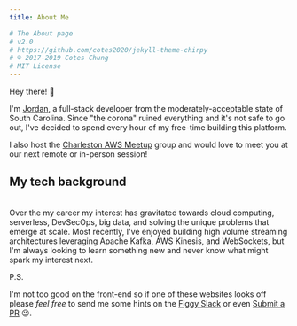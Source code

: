 ```yaml
---
title: About Me

# The About page
# v2.0
# https://github.com/cotes2020/jekyll-theme-chirpy
# © 2017-2019 Cotes Chung
# MIT License
---
```


Hey there! :wave:

I'm [Jordan](https://github.com/mancej), a full-stack developer from the moderately-acceptable state of South Carolina. 
Since "the corona" ruined everything and it's not safe to go out, I've decided to spend every hour of my free-time building 
this platform. 

I also host the [Charleston AWS Meetup](https://www.meetup.com/CHS-Amazon-Web-Services/) group and would love to meet 
you at our next remote or in-person session!


## My tech background
<br/>
Over the my career my interest has gravitated towards cloud computing, serverless, DevSecOps, big data, and solving the unique 
problems that emerge at scale. Most recently, I've enjoyed building high volume streaming architectures 
leveraging Apache Kafka, AWS Kinesis, and WebSockets, but I'm always looking to learn something new 
and never know what might spark my interest next. 

P.S. 

I'm not too good on the front-end so if one of these websites looks off please _feel free_ to send me some hints on the 
[Figgy Slack](https://slack.figgy.dev) or even [Submit a PR](https://github.com/mancej/figgy.dev) :wink:. 

